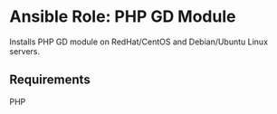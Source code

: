 # Ansible Role: PHP GD Module

Installs PHP GD module on RedHat/CentOS and Debian/Ubuntu Linux servers.

## Requirements

PHP
